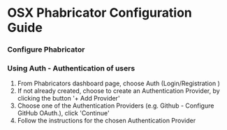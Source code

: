 # OSX Phabricator Configuration Guide

### Configure Phabricator 

### Using Auth - Authentication of users

 1. From Phabricators dashboard page, choose Auth (Login/Registration )
   1. If not already created, choose to create an Authentication Provider, by clicking the button '+ Add Provider'
   2. Choose one of the Authentication Providers (e.g. Github - Configure GitHub OAuth.), click 'Continue'
   3. Follow the instructions for the chosen Authentication Provider
